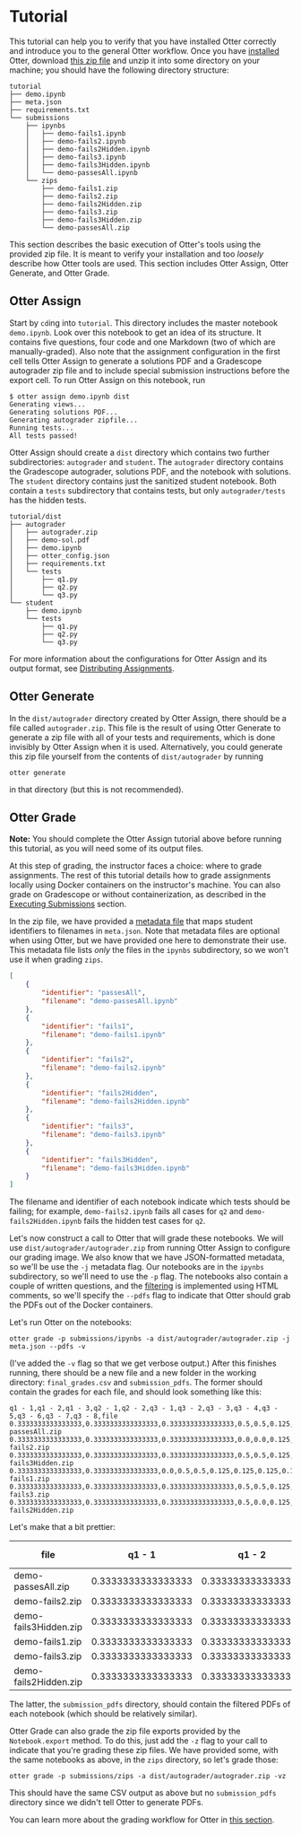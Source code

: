 # Tutorial

This tutorial can help you to verify that you have installed Otter correctly and introduce you to the general Otter workflow. Once you have [installed](index.md) Otter, download [this zip file](_static/tutorial.zip) and unzip it into some directory on your machine; you should have the following directory structure:

```
tutorial
├── demo.ipynb
├── meta.json
├── requirements.txt
└── submissions
    ├── ipynbs
    │   ├── demo-fails1.ipynb
    │   ├── demo-fails2.ipynb
    │   ├── demo-fails2Hidden.ipynb
    │   ├── demo-fails3.ipynb
    │   ├── demo-fails3Hidden.ipynb
    │   └── demo-passesAll.ipynb
    └── zips
        ├── demo-fails1.zip
        ├── demo-fails2.zip
        ├── demo-fails2Hidden.zip
        ├── demo-fails3.zip
        ├── demo-fails3Hidden.zip
        └── demo-passesAll.zip
```

This section describes the basic execution of Otter's tools using the provided zip file. It is meant to verify your installation and too _loosely_ describe how Otter tools are used. This section includes Otter Assign, Otter Generate, and Otter Grade.

## Otter Assign

Start by `cd`ing into `tutorial`. This directory includes the master notebook `demo.ipynb`. Look over this notebook to get an idea of its structure. It contains five questions, four code and one Markdown (two of which are manually-graded). Also note that the assignment configuration in the first cell tells Otter Assign to generate a solutions PDF and a Gradescope autograder zip file and to include special submission instructions before the export cell. To run Otter Assign on this notebook, run

```console
$ otter assign demo.ipynb dist
Generating views...
Generating solutions PDF...
Generating autograder zipfile...
Running tests...
All tests passed!
```

Otter Assign should create a `dist` directory which contains two further subdirectories: `autograder` and `student`. The `autograder` directory contains the Gradescope autograder, solutions PDF, and the notebook with solutions. The `student` directory contains just the sanitized student notebook. Both contain a `tests` subdirectory that contains tests, but only `autograder/tests` has the hidden tests.

```
tutorial/dist
├── autograder
│   ├── autograder.zip
│   ├── demo-sol.pdf
│   ├── demo.ipynb
│   ├── otter_config.json
│   ├── requirements.txt
│   └── tests
│       ├── q1.py
│       ├── q2.py
│       └── q3.py
└── student
    ├── demo.ipynb
    └── tests
        ├── q1.py
        ├── q2.py
        └── q3.py
```

For more information about the configurations for Otter Assign and its output format, see [Distributing Assignments](otter_assign/index.md).

## Otter Generate

In the `dist/autograder` directory created by Otter Assign, there should be a file called `autograder.zip`. This file is the result of using Otter Generate to generate a zip file with all of your tests and requirements, which is done invisibly by Otter Assign when it is used. Alternatively, you could generate this zip file yourself from the contents of `dist/autograder` by running

```
otter generate
```

in that directory (but this is not recommended).

## Otter Grade

**Note:** You should complete the Otter Assign tutorial above before running this tutorial, as you will need some of its output files.

At this step of grading, the instructor faces a choice: where to grade assignments. The rest of this tutorial details how to grade assignments locally using Docker containers on the instructor's machine. You can also grade on Gradescope or without containerization, as described in the [Executing Submissions](workflow/executing_submissions/index.md) section.

In the zip file, we have provided a [metadata file](workflow/executing_submissions/otter_grade.html#metadata) that maps student identifiers to filenames in `meta.json`. Note that metadata files are optional when using Otter, but we have provided one here to demonstrate their use. This metadata file lists _only_ the files in the `ipynbs` subdirectory, so we won't use it when grading `zips`.

```json
[
    {
        "identifier": "passesAll",
        "filename": "demo-passesAll.ipynb"
    },
    {
        "identifier": "fails1",
        "filename": "demo-fails1.ipynb"
    },
    {
        "identifier": "fails2",
        "filename": "demo-fails2.ipynb"
    },
    {
        "identifier": "fails2Hidden",
        "filename": "demo-fails2Hidden.ipynb"
    },
    {
        "identifier": "fails3",
        "filename": "demo-fails3.ipynb"
    },
    {
        "identifier": "fails3Hidden",
        "filename": "demo-fails3Hidden.ipynb"
    }
]
```

The filename and identifier of each notebook indicate which tests should be failing; for example, `demo-fails2.ipynb` fails all cases for `q2` and `demo-fails2Hidden.ipynb` fails the hidden test cases for `q2`.

Let's now construct a call to Otter that will grade these notebooks. We will use `dist/autograder/autograder.zip` from running Otter Assign to configure our grading image. We also know that we have JSON-formatted metadata, so we'll be use the `-j` metadata flag. Our notebooks are in the `ipynbs` subdirectory, so we'll need to use the `-p` flag. The notebooks also contain a couple of written questions, and the [filtering](pdfs.md) is implemented using HTML comments, so we'll specify the `--pdfs` flag to indicate that Otter should grab the PDFs out of the Docker containers.

Let's run Otter on the notebooks:

```console
otter grade -p submissions/ipynbs -a dist/autograder/autograder.zip -j meta.json --pdfs -v
```

(I've added the `-v` flag so that we get verbose output.) After this finishes running, there should be a new file and a new folder in the working directory: `final_grades.csv` and `submission_pdfs`. The former should contain the grades for each file, and should look something like this:

```
q1 - 1,q1 - 2,q1 - 3,q2 - 1,q2 - 2,q3 - 1,q3 - 2,q3 - 3,q3 - 4,q3 - 5,q3 - 6,q3 - 7,q3 - 8,file
0.3333333333333333,0.3333333333333333,0.3333333333333333,0.5,0.5,0.125,0.125,0.125,0.125,0.125,0.125,0.125,0.125,demo-passesAll.zip
0.3333333333333333,0.3333333333333333,0.3333333333333333,0.0,0.0,0.125,0.125,0.125,0.125,0.125,0.125,0.125,0.125,demo-fails2.zip
0.3333333333333333,0.3333333333333333,0.3333333333333333,0.5,0.5,0.125,0.125,0.125,0.125,0.0,0.0,0.0,0.0,demo-fails3Hidden.zip
0.3333333333333333,0.3333333333333333,0.0,0.5,0.5,0.125,0.125,0.125,0.125,0.125,0.125,0.125,0.125,demo-fails1.zip
0.3333333333333333,0.3333333333333333,0.3333333333333333,0.5,0.5,0.125,0.125,0.125,0.0,0.0,0.0,0.0,0.0,demo-fails3.zip
0.3333333333333333,0.3333333333333333,0.3333333333333333,0.5,0.0,0.125,0.125,0.125,0.125,0.125,0.125,0.125,0.125,demo-fails2Hidden.zip

```

Let's make that a bit prettier:

| file                  | q1 - 1             | q1 - 2             | q1 - 3             | q2 - 1 | q2 - 2 | q3 - 1 | q3 - 2 | q3 - 3 | q3 - 4 | q3 - 5 | q3 - 6 | q3 - 7 | q3 - 8 |
|-----------------------|--------------------|--------------------|--------------------|--------|--------|--------|--------|--------|--------|--------|--------|--------|--------|
| demo-passesAll.zip    | 0.3333333333333333 | 0.3333333333333333 | 0.3333333333333333 | 0.5    | 0.5    | 0.125  | 0.125  | 0.125  | 0.125  | 0.125  | 0.125  | 0.125  | 0.125  |
| demo-fails2.zip       | 0.3333333333333333 | 0.3333333333333333 | 0.3333333333333333 | 0.0    | 0.0    | 0.125  | 0.125  | 0.125  | 0.125  | 0.125  | 0.125  | 0.125  | 0.125  |
| demo-fails3Hidden.zip | 0.3333333333333333 | 0.3333333333333333 | 0.3333333333333333 | 0.5    | 0.5    | 0.125  | 0.125  | 0.125  | 0.125  | 0.0    | 0.0    | 0.0    | 0.0    |
| demo-fails1.zip       | 0.3333333333333333 | 0.3333333333333333 | 0.0                | 0.5    | 0.5    | 0.125  | 0.125  | 0.125  | 0.125  | 0.125  | 0.125  | 0.125  | 0.125  |
| demo-fails3.zip       | 0.3333333333333333 | 0.3333333333333333 | 0.3333333333333333 | 0.5    | 0.5    | 0.125  | 0.125  | 0.125  | 0.0    | 0.0    | 0.0    | 0.0    | 0.0    |
| demo-fails2Hidden.zip | 0.3333333333333333 | 0.3333333333333333 | 0.3333333333333333 | 0.5    | 0.0    | 0.125  | 0.125  | 0.125  | 0.125  | 0.125  | 0.125  | 0.125  | 0.125  |

The latter, the `submission_pdfs` directory, should contain the filtered PDFs of each notebook (which should be relatively similar).

Otter Grade can also grade the zip file exports provided by the `Notebook.export` method. To do this, just add the `-z` flag to your call to indicate that you're grading these zip files. We have provided some, with the same notebooks as above, in the `zips` directory, so let's grade those:

```console
otter grade -p submissions/zips -a dist/autograder/autograder.zip -vz
```

This should have the same CSV output as above but no `submission_pdfs` directory since we didn't tell Otter to generate PDFs.

You can learn more about the grading workflow for Otter in [this section](workflow/index.md).

<!-- 
## Using Otter

Now that you have verified that your isntallation is working, let's learn more about Otter's general workflow. Otter has two major use cases: grading on the instructor's machine (local grading), and generating files to use Gradescope's autograding infrastructure.

### Local Grading

Get started by creating some [test cases](test_files/index.md) and creating a requirements.txt file (if necessary).

#### Collecting Student Submissions

The first major decision is how you'll collect student submissions. You can collect these however you want, although Otter has builtin compatibility with Gradescope and Canvas. If you choose either Gradescope or Canvas, just export the submissions and unzip that into some directory. If you are collecting another way, you may want to create a metadata file. You can use either JSON or YAML format, and the structure is pretty simple: each element needs to have a filename and a student identifier. Metadata files are optional, and if not provided, grades will be primary keyed on the submission filename. A sample YAML metadata file would be:

```yaml
- identifier: 0
  filename: test-nb-0.ipynb
- identifier: 1
  filename: test-nb-1.ipynb
- identifier: 2
  filename: test-nb-2.ipynb
- identifier: 3
  filename: test-nb-3.ipynb
- identifier: 4
  filename: test-nb-4.ipynb
- identifier: 5
  filename: test-nb-5.ipynb
...
```

#### Support Files

If you have any files that are needed by the notebooks (e.g. data files), put these into the directory that contains the notebooks. You should also have your directory of tests nearby. At this stage, your directory should probably look something like this:

```
| grading
  | - requirements.txt
  | submissions
    | - meta.yml
    | - nb0.ipynb
    | - nb1.ipynb
    | - nb2.ipynb
    | - nb3.ipynb
    | - nb4.ipynb
    | - nb5.ipynb
    | - data.csv
  | tests
    | - q1.py
    | - q2.py
    | - q3.py
    | - q4.py
```

#### Grading

Now that you've set up the directory, let's get down to grading. Go to the terminal, `cd` into your grading directory (`grading` in the example above), and let's build the `otter grade` command. The first thing we need is our notebooks path or `-p` argument. Otter assumes this is `./`, but our notebooks are located in `./submissions`, so we'll need `-p submissions` in our command. We also need a tests directory, which Otter assumes is at `./tests`; because this is where our tests are, we're alright on this front, and don't need a `-t` argument.

Now we need to tell Otter how we've structured our metadata. If you're using a Gradescope or Canvas export, just pass the `-g` or `-c` flag, respectively, with no arguments. If you're using a custom metadata file, as in our example, pass the `-j` or `-y` flag with the path to the metadata file as its argument; in our case, we will pass `-y submissions/meta.yml`.

At this point, we need to make a decision: do we want PDFs? If there are questions that need to be manually graded, it might be nice to generate a PDF of each submission so that it can be easily read; if you want to generate PDFs, pass one of the `--pdfs unfiltered`, `--pdfs tags`, or `--pdfs html` flags (cf. [PDFs](pdfs.md)). For our example, let's say that we *do* want PDFs.

Now that we've made all of these decisions, let's put our command together. Our command is:

```console
otter grade -p submissions -y meta.yml --pdf -v
```

Note that Otter automatically found our requirements file at `./requirements.txt`. If it had been in a different location, we would have needed to pass the path to it to the `-r` flag. Note also that we pass the `-v` flag so that it prints verbose output. Once this command finishes running, you will end up with a new file and a new folder in your working directory:

```
| grading
  | - final_grades.csv
  | - requirements.txt
  | submission_pdfs
    | - nb0.pdf
    | - nb1.pdf
    | - nb2.pdf
    | - nb3.pdf
    | - nb4.pdf
    | - nb5.pdf
  | submissions
    ...
  | tests
    ...
```

Otter created the `final_grades.csv` file with the grades for each student, broken down by test, and the `submission_pdfs` directory to house the PDF that was generated of each notebook.

**Congrats, you're done!** You can use the grades in the CSV file and the PDFs to complete grading however you want.

You can find more information about `otter grade` [here](workflow/executing_submissions/otter_grade.md).

### Gradescope

To get started using Otter with Gradescope, create some [test cases](test_files/index.md) and a requirements.txt file (if necessary). Once you have these pieces in place, put them into a directory along with any additional files that your notebook requires (e.g. data files), for example:

```
| gradescope
  | - data.csv
  | - requirements.txt
  | - utils.py
  | tests
    | - q1.py
    | - q2.py
    ...
```

To create the zipfile for Gradescope, use the `otter generate` command after `cd`ing into the directory you created. For the directory above, once I've `cd`ed into `gradescope`, I would run the following to generate the zipfile:

```
otter generate data.csv utils.py
```

As above, Otter automatically found our requirements file at `./requirements.txt`. Notice also that we didn't indicate the path to the tests directory; this is because the default argument of the `-t` flag is `./tests`, so Otter found them automatically.

After this command finishes running, you should have a file called `autograder.zip` in the current working directory:

```
| gradescope
  | - autograder.zip
  | - data.csv
  | - requirements.txt
  | - utils.py
  | tests
    | - q1.py
    | - q2.py
    ...
```

To use this zipfile, create a Programming Assignment on Gradescope and upload this zipfile on the Configure Autograder page of the assignment. Gradescope will then build a Docker image on which it will grade each student's submission.

You can find more information about Gradescope usage [here](workflow/otter_generate/index.md). -->
